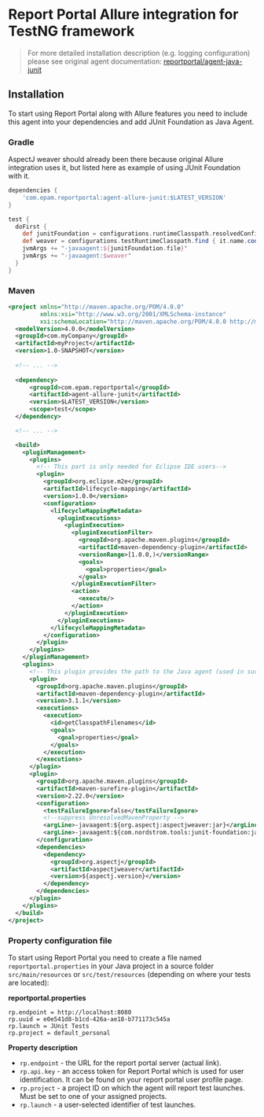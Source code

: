 # Report Portal Allure integration for TestNG framework
> For more detailed installation description (e.g. logging configuration) please see original agent documentation: 
> [reportportal/agent-java-junit](https://github.com/reportportal/agent-java-junit)
## Installation
To start using Report Portal along with Allure features you need to include this agent into your dependencies and add JUnit Foundation as
Java Agent.
### Gradle
AspectJ weaver should already been there because original Allure integration uses it, but listed here as example of using JUnit Foundation
with it.
```groovy
dependencies {
    'com.epam.reportportal:agent-allure-junit:$LATEST_VERSION'
}

test {
  doFirst {
    def junitFoundation = configurations.runtimeClasspath.resolvedConfiguration.resolvedArtifacts.find { it.name == 'junit-foundation' }
    def weaver = configurations.testRuntimeClasspath.find { it.name.contains("aspectjweaver") }
    jvmArgs += "-javaagent:${junitFoundation.file}"
    jvmArgs += "-javaagent:$weaver"
  }
}
```

### Maven
```xml
<project xmlns="http://maven.apache.org/POM/4.0.0"
         xmlns:xsi="http://www.w3.org/2001/XMLSchema-instance"
         xsi:schemaLocation="http://maven.apache.org/POM/4.0.0 http://maven.apache.org/xsd/maven-4.0.0.xsd">
  <modelVersion>4.0.0</modelVersion>
  <groupId>com.myCompany</groupId>
  <artifactId>myProject</artifactId>
  <version>1.0-SNAPSHOT</version>
  
  <!-- ... -->
  
  <dependency>
      <groupId>com.epam.reportportal</groupId>
      <artifactId>agent-allure-junit</artifactId>
      <version>$LATEST_VERSION</version>
      <scope>test</scope>
  </dependency>

  <!-- ... -->

  <build>
    <pluginManagement>
      <plugins>
        <!-- This part is only needed for Eclipse IDE users-->
        <plugin>
          <groupId>org.eclipse.m2e</groupId>
          <artifactId>lifecycle-mapping</artifactId>
          <version>1.0.0</version>
          <configuration>
            <lifecycleMappingMetadata>
              <pluginExecutions>
                <pluginExecution>
                  <pluginExecutionFilter>
                    <groupId>org.apache.maven.plugins</groupId>
                    <artifactId>maven-dependency-plugin</artifactId>
                    <versionRange>[1.0.0,)</versionRange>
                    <goals>
                      <goal>properties</goal>
                    </goals>
                  </pluginExecutionFilter>
                  <action>
                    <execute/>
                  </action>
                </pluginExecution>
              </pluginExecutions>
            </lifecycleMappingMetadata>
          </configuration>
        </plugin>
      </plugins>
    </pluginManagement>
    <plugins>
      <!-- This plugin provides the path to the Java agent (used in surefire argLine part) -->
      <plugin>
        <groupId>org.apache.maven.plugins</groupId>
        <artifactId>maven-dependency-plugin</artifactId>
        <version>3.1.1</version>
        <executions>
          <execution>
            <id>getClasspathFilenames</id>
            <goals>
              <goal>properties</goal>
            </goals>
          </execution>
        </executions>
      </plugin>
      <plugin>
        <groupId>org.apache.maven.plugins</groupId>
        <artifactId>maven-surefire-plugin</artifactId>
        <version>2.22.0</version>
        <configuration>
          <testFailureIgnore>false</testFailureIgnore>
          <!--suppress UnresolvedMavenProperty -->
          <argLine>-javaagent:${org.aspectj:aspectjweaver:jar}</argLine>
          <argLine>-javaagent:${com.nordstrom.tools:junit-foundation:jar}</argLine>
        </configuration>
        <dependencies>
          <dependency>
            <groupId>org.aspectj</groupId>
            <artifactId>aspectjweaver</artifactId>
            <version>${aspectj.version}</version>
          </dependency>
        </dependencies>
      </plugin>
    </plugins>
  </build>
</project>
```

### Property configuration file

To start using Report Portal you need to create a file named `reportportal.properties` in your Java project in a source folder
`src/main/resources` or `src/test/resources` (depending on where your tests are located):

**reportportal.properties**

```
rp.endpoint = http://localhost:8080
rp.uuid = e0e541d8-b1cd-426a-ae18-b771173c545a
rp.launch = JUnit Tests
rp.project = default_personal
```

**Property description**

* `rp.endpoint` - the URL for the report portal server (actual link).
* `rp.api.key` - an access token for Report Portal which is used for user identification. It can be found on your report portal user profile
  page.
* `rp.project` - a project ID on which the agent will report test launches. Must be set to one of your assigned projects.
* `rp.launch` - a user-selected identifier of test launches.
